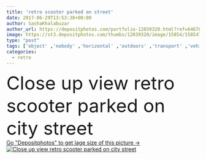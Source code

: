 ```yaml
---
title: 'retro scooter parked on street'
date: 2017-06-29T13:53:38+00:00
author: SashaKhalabuzar
author_url: https://depositphotos.com/portfolio-12039320.html?ref=64678756
image: https://st3.depositphotos.com/thumbs/12039320/image/15854/158547218/api_thumb_450.jpg?forcejpeg=true
type: "post"
tags: ['object' ,'nobody' ,'horizontal' ,'outdoors' ,'transport' ,'vehicle' ,'transportation' ,'retro' ,'vintage' ,'speed' ,'city' ,'exterior' ,'urban' ,'street' ,'drive' ,'ride' ,'cycling' ,'motorcycle' ,'parking' ,'summertime' ,'moped' ,'scooter' ,'parked' ,'Motor vehicle' ,'street scene' ,'close up view' ]
categories: 
  - retro
---
```

<div aling="center">
            <font size="60"> Close up view retro scooter parked on city street</font>   
</div>
<div>
    <a href='https://depositphotos.com/158547218/stock-photo-retro-scooter-parked-on-street.html?ref=64678756' target=_blank > Go "Depositphotos" to get lage size of this picture ->
        <img href='https://depositphotos.com/158547218/stock-photo-retro-scooter-parked-on-street.html?ref=64678756' src='https://st3.depositphotos.com/12039320/15854/i/950/depositphotos_158547218-stock-photo-retro-scooter-parked-on-street.jpg?forcejpeg=true' alt='Close up view retro scooter parked on city street' >
    </a>
</div>
